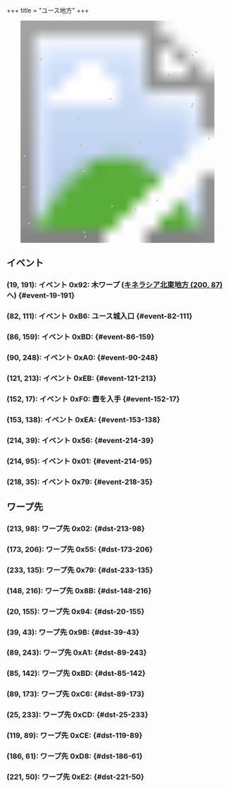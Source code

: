 +++
title = "ユース地方"
+++

<!-- SVG {{{ -->
<svg width="1536" height="1536" viewbox="0 0 2048 2048">
<defs>
<image id="svg-asset-bg" width="2048" height="2048" href="map-00.webp" />
<image id="svg-asset-event" width="16" height="16" href="icon-event.png" />
<image id="svg-asset-destination" width="16" height="16" href="icon-destination.png" />
</defs>
<use href="#svg-asset-bg" x="0" y="0"></use>
<a href="#event-19-191">
<use href="#svg-asset-event" x="152" y="1528"><title>(19, 191): イベント 0x92: 木ワープ (キネラシア北東地方 (200, 87) へ)</title></use>
</a>
<a href="#event-82-111">
<use href="#svg-asset-event" x="656" y="888"><title>(82, 111): イベント 0xB6: ユース城入口</title></use>
</a>
<a href="#event-86-159">
<use href="#svg-asset-event" x="688" y="1272"><title>(86, 159): イベント 0xBD</title></use>
</a>
<a href="#event-90-248">
<use href="#svg-asset-event" x="720" y="1984"><title>(90, 248): イベント 0xA0</title></use>
</a>
<a href="#event-121-213">
<use href="#svg-asset-event" x="968" y="1704"><title>(121, 213): イベント 0xEB</title></use>
</a>
<a href="#event-152-17">
<use href="#svg-asset-event" x="1216" y="136"><title>(152, 17): イベント 0xF0: 壺を入手</title></use>
</a>
<a href="#event-153-138">
<use href="#svg-asset-event" x="1224" y="1104"><title>(153, 138): イベント 0xEA</title></use>
</a>
<a href="#event-214-39">
<use href="#svg-asset-event" x="1712" y="312"><title>(214, 39): イベント 0x56</title></use>
</a>
<a href="#event-214-95">
<use href="#svg-asset-event" x="1712" y="760"><title>(214, 95): イベント 0x01</title></use>
</a>
<a href="#event-218-35">
<use href="#svg-asset-event" x="1744" y="280"><title>(218, 35): イベント 0x79</title></use>
</a>
<a href="#dst-213-98">
<use href="#svg-asset-destination" x="1704" y="784"><title>(213, 98): ワープ先 0x02</title></use>
</a>
<a href="#dst-173-206">
<use href="#svg-asset-destination" x="1384" y="1648"><title>(173, 206): ワープ先 0x55</title></use>
</a>
<a href="#dst-233-135">
<use href="#svg-asset-destination" x="1864" y="1080"><title>(233, 135): ワープ先 0x79</title></use>
</a>
<a href="#dst-148-216">
<use href="#svg-asset-destination" x="1184" y="1728"><title>(148, 216): ワープ先 0x8B</title></use>
</a>
<a href="#dst-20-155">
<use href="#svg-asset-destination" x="160" y="1240"><title>(20, 155): ワープ先 0x94</title></use>
</a>
<a href="#dst-39-43">
<use href="#svg-asset-destination" x="312" y="344"><title>(39, 43): ワープ先 0x9B</title></use>
</a>
<a href="#dst-89-243">
<use href="#svg-asset-destination" x="712" y="1944"><title>(89, 243): ワープ先 0xA1</title></use>
</a>
<a href="#dst-85-142">
<use href="#svg-asset-destination" x="680" y="1136"><title>(85, 142): ワープ先 0xBD</title></use>
</a>
<a href="#dst-89-173">
<use href="#svg-asset-destination" x="712" y="1384"><title>(89, 173): ワープ先 0xC6</title></use>
</a>
<a href="#dst-25-233">
<use href="#svg-asset-destination" x="200" y="1864"><title>(25, 233): ワープ先 0xCD</title></use>
</a>
<a href="#dst-119-89">
<use href="#svg-asset-destination" x="952" y="712"><title>(119, 89): ワープ先 0xCE</title></use>
</a>
<a href="#dst-186-61">
<use href="#svg-asset-destination" x="1488" y="488"><title>(186, 61): ワープ先 0xD8</title></use>
</a>
<a href="#dst-221-50">
<use href="#svg-asset-destination" x="1768" y="400"><title>(221, 50): ワープ先 0xE2</title></use>
</a>
</svg>
<!-- }}} -->


## イベント

### (19, 191): イベント 0x92: 木ワープ ([キネラシア北東地方 (200, 87)](@/map/map-03/_index.md#dst-200-87) へ) {#event-19-191}

### (82, 111): イベント 0xB6: ユース城入口 {#event-82-111}

### (86, 159): イベント 0xBD:  {#event-86-159}

### (90, 248): イベント 0xA0:  {#event-90-248}

### (121, 213): イベント 0xEB:  {#event-121-213}

### (152, 17): イベント 0xF0: 壺を入手 {#event-152-17}

### (153, 138): イベント 0xEA:  {#event-153-138}

### (214, 39): イベント 0x56:  {#event-214-39}

### (214, 95): イベント 0x01:  {#event-214-95}

### (218, 35): イベント 0x79:  {#event-218-35}


## ワープ先

### (213, 98): ワープ先 0x02:  {#dst-213-98}

### (173, 206): ワープ先 0x55:  {#dst-173-206}

### (233, 135): ワープ先 0x79:  {#dst-233-135}

### (148, 216): ワープ先 0x8B:  {#dst-148-216}

### (20, 155): ワープ先 0x94:  {#dst-20-155}

### (39, 43): ワープ先 0x9B:  {#dst-39-43}

### (89, 243): ワープ先 0xA1:  {#dst-89-243}

### (85, 142): ワープ先 0xBD:  {#dst-85-142}

### (89, 173): ワープ先 0xC6:  {#dst-89-173}

### (25, 233): ワープ先 0xCD:  {#dst-25-233}

### (119, 89): ワープ先 0xCE:  {#dst-119-89}

### (186, 61): ワープ先 0xD8:  {#dst-186-61}

### (221, 50): ワープ先 0xE2:  {#dst-221-50}


